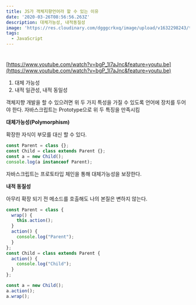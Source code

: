 ```yaml
---
title: JS가 객체지향언어라 할 수 있는 이유
date: '2020-03-26T08:56:56.263Z'
description: 대체가능성, 내적동질성
image: 'https://res.cloudinary.com/dgggcrkxq/image/upload/v1632298243/tlog/cover/_____JS_1_jbq8ea.png'
tags:
  - JavaScript
---
```


#

[https://www.youtube.com/watch?v=bgP_1l7aJnc&feature=youtu.be](https://www.youtube.com/watch?v=bgP_1l7aJnc&feature=youtu.be)

1. 대체 가능성
2. 내적 일관성, 내적 동일성

객체지향 개발을 할 수 있으려면 위 두 가지 특성을 가질 수 있도록 언어에 장치를 두어야 한다. 자바스크립트는 Prototype으로 위 두 특징을 만족시킴

**대체가능성(Polymorphism)**

확장한 자식이 부모를 대신 할 수 있다.

```jsx
const Parent = class {};
const Child = class extends Parent {};
const a = new Child();
console.log(a instanceof Parent);
```

자바스크립트는 프로토타입 체인을 통해 대체가능성을 보장한다.

**내적 동질성**

아무리 확장 되기 전 메소드를 호출해도 나의 본질은 변하지 않는다.

```jsx
const Parent = class {
  wrap() {
    this.action();
  }
  action() {
    console.log("Parent");
  }
};
const Child = class extends Parent {
  action() {
    console.log("Child");
  }
};

const a = new Child();
a.action();
a.wrap();
```
